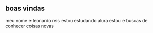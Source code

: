 ## boas vindas

meu nome e leonardo reis
estou estudando alura 
estou e buscas de conhecer coisas novas
